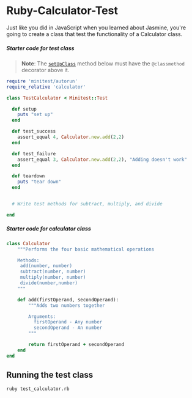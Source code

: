 # Ruby-Calculator-Test
Just like you did in JavaScript when you learned about Jasmine, you're going to create a class that test the functionality of a Calculator class.

##### Starter code for test class

> **Note**: The [`setUpClass`](https://docs.python.org/3.6/library/unittest.html#unittest.TestCase.setUpClass) method below must have the `@classmethod` decorator above it.

```ruby
require 'minitest/autorun'
require_relative 'calculator'

class TestCalculator < Minitest::Test

  def setup
    puts "set up"
  end

  def test_success
    assert_equal 4, Calculator.new.add(2,2)
  end

  def test_failure
    assert_equal 3, Calculator.new.add(2,2), "Adding doesn't work"
  end

  def teardown
    puts "tear down"
  end


  # Write test methods for subtract, multiply, and divide

end
```

##### Starter code for calculator class

```ruby
class Calculator
    """Performs the four basic mathematical operations

    Methods:
     add(number, number)
     subtract(number, number)
     multiply(number, number)
     divide(number,number)
    """

    def add(firstOperand, secondOperand):
        """Adds two numbers together

        Arguments:
          firstOperand - Any number
          secondOperand - An number
        """

        return firstOperand + secondOperand
    end
end
```

## Running the test class

```
ruby test_calculator.rb
```
